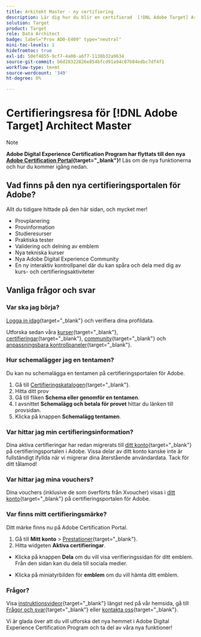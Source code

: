 ```yaml
---
title: Arkitekt Master - ny certifiering
description: Lär dig hur du blir en certifierad  [!DNL Adobe Target] Architect Master.
solution: Target
product: Target
role: Data Architect
badge: label="Prov AD0-E409" type="neutral"
mini-toc-levels: 1
hidefromtoc: true
exl-id: 50ef4855-9cf7-4a00-a6f7-1138b32a9634
source-git-commit: b6d28322826e854bfcd91a94c07b84edbc7df4f1
workflow-type: tm+mt
source-wordcount: '349'
ht-degree: 0%

---
```


# Certifieringsresa för [!DNL Adobe Target] Architect Master

>[!NOTE]
>
>**Adobe Digital Experience Certification Program har flyttats till den nya [Adobe Certification Portal](https://certification.adobe.com/){target="_blank"}!** Läs om de nya funktionerna och hur du kommer igång nedan.

## Vad finns på den nya certifieringsportalen för Adobe?

Allt du tidigare hittade på den här sidan, och mycket mer!

* Provplanering
* Provinformation
* Studieresurser
* Praktiska tester
* Validering och delning av emblem
* Nya tekniska kurser
* Nya Adobe Digital Experience Community
* En ny interaktiv kontrollpanel där du kan spåra och dela med dig av kurs- och certifieringsaktiviteter

## Vanliga frågor och svar

### Var ska jag börja?

[Logga in idag](https://certification.adobe.com/){target="_blank"} och verifiera dina profildata.

Utforska sedan våra [kurser](https://certification.adobe.com/courses/?/courses){target="_blank"}, [certifieringar](https://certification.adobe.com/certifications){target="_blank"}, [community](https://certification.adobe.com/community/){target="_blank"} och [anpassningsbara kontrollpaneler](https://certification.adobe.com/user/dashboard){target="_blank"}.

### Hur schemalägger jag en tentamen?

Du kan nu schemalägga en tentamen på certifieringsportalen för Adobe.

1. Gå till [Certifieringskatalogen](https://certification.adobe.com/certifications){target="_blank"}.
2. Hitta ditt prov
3. Gå till fliken **Schema eller genomför en tentamen**.
4. I avsnittet **Schemalägg och betala för provet** hittar du länken till provsidan.
5. Klicka på knappen **Schemalägg tentamen**.

### Var hittar jag min certifieringsinformation?

Dina aktiva certifieringar har redan migrerats till [ditt konto](https://certification.adobe.com/user/certifications){target="_blank"} på certifieringsportalen i Adobe. Vissa delar av ditt konto kanske inte är fullständigt ifyllda när vi migrerar dina återstående användardata. Tack för ditt tålamod!

### Var hittar jag mina vouchers?

Dina vouchers (inklusive de som överförts från Xvoucher) visas i [ditt konto](https://certification.adobe.com/user/purchases){target="_blank"} på certifieringsportalen för Adobe.

### Var finns mitt certifieringsmärke?

Ditt märke finns nu på Adobe Certification Portal.

1. Gå till **Mitt konto** > [Prestationer](https://certification.adobe.com/user/achievements?%2Fuser%2Fachievements){target="_blank"}.
2. Hitta widgeten **Aktiva certifieringar**.

* Klicka på knappen **Dela** om du vill visa verifieringssidan för ditt emblem. Från den sidan kan du dela till sociala medier.

* Klicka på miniatyrbilden för **emblem** om du vill hämta ditt emblem.

### Frågor?

Visa [instruktionsvideor](https://certification.adobe.com/#){target="_blank"} längst ned på vår hemsida, gå till [Frågor och svar](https://certification.adobe.com/support/faq){target="_blank"} eller [kontakta oss](https://certification.adobe.com/support/contactus){target="_blank"}.

Vi är glada över att du vill utforska det nya hemmet i Adobe Digital Experience Certification Program och ta del av våra nya funktioner!

<!-- 

## Exam details {#exam-details}

* Level: Master (3-5 years' experience)
* Passing Score: 32/50
* Time: 100 mins
* Delivery: Online proctored (requires camera access)
* Available languages: English
* Cost: $225 (global) / $150 (India)
* Exam ID: AD0-E409

{{questions}}

-->
